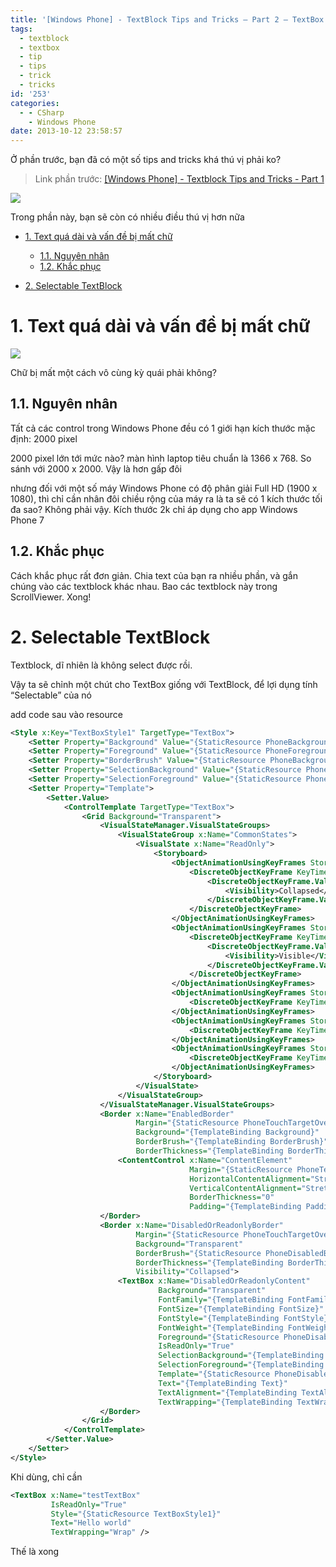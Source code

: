 ```yaml
---
title: '[Windows Phone] - TextBlock Tips and Tricks – Part 2 – TextBox too'
tags:
  - textblock
  - textbox
  - tip
  - tips
  - trick
  - tricks
id: '253'
categories:
  - - CSharp
    - Windows Phone
date: 2013-10-12 23:58:57
---
```


Ở phần trước, bạn đã có một số tips and tricks khá thú vị phải ko?

> Link phần trước: [\[Windows Phone\] - Textblock Tips and Tricks - Part 1](https://wp.me/p1V2Tb-43)

![](https://farm8.staticflickr.com/7407/10135898285_7ea60ebd9a_o.png)

Trong phần này, bạn sẽ còn có nhiều điều thú vị hơn nữa
<!-- more -->
*   [1. Text quá dài và vấn đề bị mất chữ](#1-text-quá-dài-và-vấn-đề-bị-mất-chữ)
    
    *   [1.1. Nguyên nhân](#11-nguyên-nhân)
    *   [1.2. Khắc phục](#12-khắc-phục)
*   [2. Selectable TextBlock](#2-selectable-textblock)

# 1. Text quá dài và vấn đề bị mất chữ

![](https://farm3.staticflickr.com/2834/10238287965_30e435db37_o.png)

Chữ bị mất một cách vô cùng kỳ quái phải không?

## 1.1. Nguyên nhân

Tất cả các control trong Windows Phone đều có 1 giới hạn kích thước mặc định: 2000 pixel

2000 pixel lớn tới mức nào? màn hình laptop tiêu chuẩn là 1366 x 768. So sánh với 2000 x 2000. Vậy là hơn gấp đôi

nhưng đối với một số máy Windows Phone có độ phân giải Full HD (1900 x 1080), thì chỉ cần nhân đôi chiều rộng của máy ra là ta sẽ có 1 kích thước tối đa sao? Không phải vậy. Kích thước 2k chỉ áp dụng cho app Windows Phone 7

## 1.2. Khắc phục

Cách khắc phục rất đơn giản. Chia text của bạn ra nhiều phần, và gắn chúng vào các textblock khác nhau. Bao các textblock này trong ScrollViewer. Xong!

# 2. Selectable TextBlock

Textblock, dĩ nhiên là không select được rồi.

Vậy ta sẽ chỉnh một chút cho TextBox giống với TextBlock, để lợi dụng tính “Selectable” của nó

add code sau vào resource

```xml
<Style x:Key="TextBoxStyle1" TargetType="TextBox">
    <Setter Property="Background" Value="{StaticResource PhoneBackgroundBrush}" />
    <Setter Property="Foreground" Value="{StaticResource PhoneForegroundBrush}" />
    <Setter Property="BorderBrush" Value="{StaticResource PhoneBackgroundBrush}" />
    <Setter Property="SelectionBackground" Value="{StaticResource PhoneAccentBrush}" />
    <Setter Property="SelectionForeground" Value="{StaticResource PhoneTextBoxSelectionForegroundBrush}" />
    <Setter Property="Template">
        <Setter.Value>
            <ControlTemplate TargetType="TextBox">
                <Grid Background="Transparent">
                    <VisualStateManager.VisualStateGroups>
                        <VisualStateGroup x:Name="CommonStates">
                            <VisualState x:Name="ReadOnly">
                                <Storyboard>
                                    <ObjectAnimationUsingKeyFrames Storyboard.TargetName="EnabledBorder" Storyboard.TargetProperty="Visibility">
                                        <DiscreteObjectKeyFrame KeyTime="0">
                                            <DiscreteObjectKeyFrame.Value>
                                                <Visibility>Collapsed</Visibility>
                                            </DiscreteObjectKeyFrame.Value>
                                        </DiscreteObjectKeyFrame>
                                    </ObjectAnimationUsingKeyFrames>
                                    <ObjectAnimationUsingKeyFrames Storyboard.TargetName="DisabledOrReadonlyBorder" Storyboard.TargetProperty="Visibility">
                                        <DiscreteObjectKeyFrame KeyTime="0">
                                            <DiscreteObjectKeyFrame.Value>
                                                <Visibility>Visible</Visibility>
                                            </DiscreteObjectKeyFrame.Value>
                                        </DiscreteObjectKeyFrame>
                                    </ObjectAnimationUsingKeyFrames>
                                    <ObjectAnimationUsingKeyFrames Storyboard.TargetName="DisabledOrReadonlyBorder" Storyboard.TargetProperty="Background">
                                        <DiscreteObjectKeyFrame KeyTime="0" Value="{StaticResource PhoneBackgroundBrush}" />
                                    </ObjectAnimationUsingKeyFrames>
                                    <ObjectAnimationUsingKeyFrames Storyboard.TargetName="DisabledOrReadonlyBorder" Storyboard.TargetProperty="BorderBrush">
                                        <DiscreteObjectKeyFrame KeyTime="0" Value="{StaticResource PhoneBackgroundBrush}" />
                                    </ObjectAnimationUsingKeyFrames>
                                    <ObjectAnimationUsingKeyFrames Storyboard.TargetName="DisabledOrReadonlyContent" Storyboard.TargetProperty="Foreground">
                                        <DiscreteObjectKeyFrame KeyTime="0" Value="{StaticResource PhoneForegroundBrush}" />
                                    </ObjectAnimationUsingKeyFrames>
                                </Storyboard>
                            </VisualState>
                        </VisualStateGroup>
                    </VisualStateManager.VisualStateGroups>
                    <Border x:Name="EnabledBorder"
                            Margin="{StaticResource PhoneTouchTargetOverhang}"
                            Background="{TemplateBinding Background}"
                            BorderBrush="{TemplateBinding BorderBrush}"
                            BorderThickness="{TemplateBinding BorderThickness}">
                        <ContentControl x:Name="ContentElement"
                                        Margin="{StaticResource PhoneTextBoxInnerMargin}"
                                        HorizontalContentAlignment="Stretch"
                                        VerticalContentAlignment="Stretch"
                                        BorderThickness="0"
                                        Padding="{TemplateBinding Padding}" />
                    </Border>
                    <Border x:Name="DisabledOrReadonlyBorder"
                            Margin="{StaticResource PhoneTouchTargetOverhang}"
                            Background="Transparent"
                            BorderBrush="{StaticResource PhoneDisabledBrush}"
                            BorderThickness="{TemplateBinding BorderThickness}"
                            Visibility="Collapsed">
                        <TextBox x:Name="DisabledOrReadonlyContent"
                                 Background="Transparent"
                                 FontFamily="{TemplateBinding FontFamily}"
                                 FontSize="{TemplateBinding FontSize}"
                                 FontStyle="{TemplateBinding FontStyle}"
                                 FontWeight="{TemplateBinding FontWeight}"
                                 Foreground="{StaticResource PhoneDisabledBrush}"
                                 IsReadOnly="True"
                                 SelectionBackground="{TemplateBinding SelectionBackground}"
                                 SelectionForeground="{TemplateBinding SelectionForeground}"
                                 Template="{StaticResource PhoneDisabledTextBoxTemplate}"
                                 Text="{TemplateBinding Text}"
                                 TextAlignment="{TemplateBinding TextAlignment}"
                                 TextWrapping="{TemplateBinding TextWrapping}" />
                    </Border>
                </Grid>
            </ControlTemplate>
        </Setter.Value>
    </Setter>
</Style>
```

Khi dùng, chỉ cần

```xml
<TextBox x:Name="testTextBox"
         IsReadOnly="True"
         Style="{StaticResource TextBoxStyle1}"
         Text="Hello world"
         TextWrapping="Wrap" />
```

Thế là xong